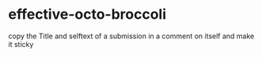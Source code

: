 # effective-octo-broccoli
copy the Title and selftext of a submission in a comment on itself and make it sticky
